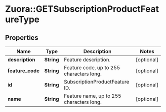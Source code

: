 # Zuora::GETSubscriptionProductFeatureType

## Properties
Name | Type | Description | Notes
------------ | ------------- | ------------- | -------------
**description** | **String** | Feature description.  | [optional] 
**feature_code** | **String** | Feature code, up to 255 characters long.  | [optional] 
**id** | **String** | SubscriptionProductFeature ID.  | [optional] 
**name** | **String** | Feature name, up to 255 characters long.  | [optional] 


